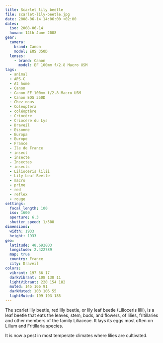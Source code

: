 ```yaml
---
title: Scarlet lily beetle
file: scarlet-lily-beetle.jpg
date: 2008-06-14 14:06:00 +02:00
dates:
  iso: 2008-06-14
  human: 14th June 2008
gear:
  camera:
    brand: Canon
    model: EOS 350D
  lenses:
    - brand: Canon
      model: EF 100mm f/2.8 Macro USM
tags:
  - animal
  - APS-C
  - At home
  - Canon
  - Canon EF 100mm f/2.8 Macro USM
  - Canon EOS 350D
  - Chez nous
  - Coleoptera
  - coléoptère
  - Criocère
  - Criocère du Lys
  - Draveil
  - Essonne
  - Europa
  - Europe
  - France
  - Ile de France
  - insect
  - insecte
  - Insectes
  - insects
  - Lilioceris lilii
  - Lily Leaf Beetle
  - macro
  - prime
  - red
  - reflex
  - rouge
settings:
  focal_length: 100
  iso: 1600
  aperture: 6.3
  shutter_speed: 1/500
dimensions:
  width: 1933
  height: 1933
geo:
  latitude: 48.692803
  longitude: 2.422789
  map: true
  country: France
  city: Draveil
colors:
  vibrant: 197 56 17
  darkVibrant: 108 138 11
  lightVibrant: 220 154 182
  muted: 145 166 91
  darkMuted: 103 106 55
  lightMuted: 199 193 185
---
```


The scarlet lily beetle, red lily beetle, or lily leaf beetle (Lilioceris lilii), is a leaf beetle that eats the leaves, stem, buds, and flowers, of lilies, fritillaries and other members of the family Liliaceae. It lays its eggs most often on Lilium and Fritillaria species.

It is now a pest in most temperate climates where lilies are cultivated.
